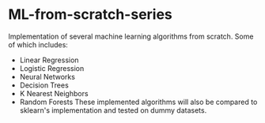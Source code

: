 # ML-from-scratch-series
Implementation of several machine learning algorithms from scratch. Some of which includes:
- Linear Regression
- Logistic Regression
- Neural Networks
- Decision Trees
- K Nearest Neighbors
- Random Forests
These implemented algorithms will also be compared to sklearn's implementation and tested on dummy datasets.
